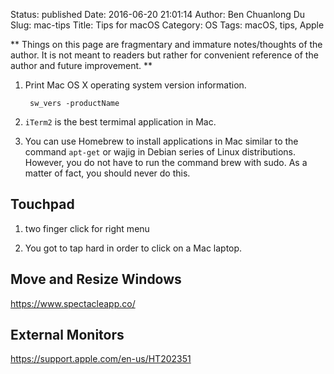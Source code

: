 Status: published
Date: 2016-06-20 21:01:14
Author: Ben Chuanlong Du
Slug: mac-tips
Title: Tips for macOS
Category: OS
Tags: macOS, tips, Apple

**
Things on this page are
fragmentary and immature notes/thoughts of the author.
It is not meant to readers
but rather for convenient reference of the author and future improvement.
**

1. Print Mac OS X operating system version information.

        sw_vers -productName


2. `iTerm2` is the best termimal application in Mac. 

3. You can use Homebrew to install applications in Mac
    similar to the command `apt-get` or wajig in Debian series of Linux distributions.
    However, you do not have to run the command brew with sudo.
    As a matter of fact, 
    you should never do this. 

## Touchpad

1. two finger click for right menu

2. You got to tap hard in order to click on a Mac laptop.

## Move and Resize Windows

https://www.spectacleapp.co/

## External Monitors

https://support.apple.com/en-us/HT202351

